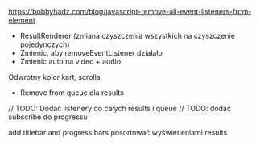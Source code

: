 https://bobbyhadz.com/blog/javascript-remove-all-event-listeners-from-element

- ResultRenderer (zmiana czyszczenia wszystkich na czyszczenie pojedynczych)
- Zmienic, aby removeEventListener działało
- Zmienic auto na video + audio

Odwrotny kolor kart, scrolla

- Remove from queue dla results

// TODO: Dodać listenery do całych results i queue
// TODO: dodać subscribe do progressu

add titlebar and progress bars
posortować wyświetleniami results
